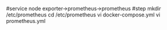 #service
node exporter->prometheus->prometheus
#step
mkdir /etc/prometheus
cd /etc/prometheus
vi docker-compose.yml
vi prometheus.yml
